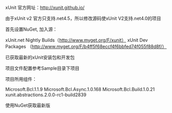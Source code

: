 xUnit 官方网址：http://xunit.github.io/

由于xUnit v2 官方只支持.net4.5，所以修改源码使xUnit V2支持.net4.0的项目

首先设置NuGet, 加入源：

xUnit.net Nightly Builds（http://www.myget.org/F/xunit）
xUnit Dev Packages （http://www.myget.org/F/b4ff5f68eccf4f6bbfed74f055f88d8f/）

已获取最新的xUnit安装包和开发包

项目文件配置参考Sample目录下项目

项目所用组件：

Microsoft.Bcl.1.1.9
Microsoft.Bcl.Async.1.0.168
Microsoft.Bcl.Build.1.0.21
xunit.abstractions.2.0.0-rc1-build2839

使用NuGet获取最新版

